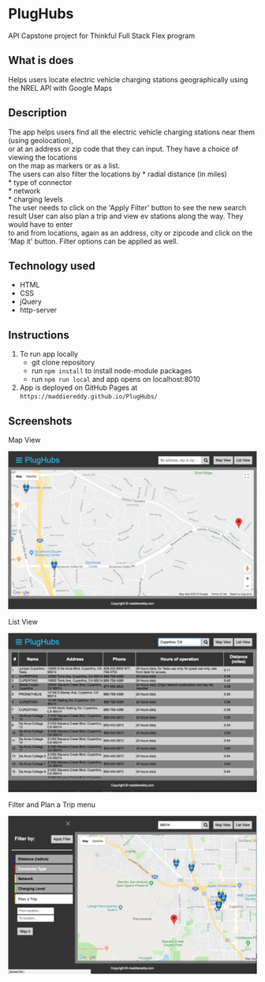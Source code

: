 # PlugHubs
API Capstone project for Thinkful Full Stack Flex program

## What is does
Helps users locate electric vehicle charging stations geographically using the NREL API with Google Maps

## Description
The app helps users find all the electric vehicle charging stations near them (using geolocation),   
or at an address or zip code that they can input. They have a choice of viewing the locations   
on the map as markers or as a list.  
The users can also filter the locations by 
	* radial distance (in miles)   
	* type of connector   
	* network   
	* charging levels   
The user needs to click on the 'Apply Filter' button to see the new search result
User can also plan a trip and view ev stations along the way. They would have to enter   
to and from locations, again as an address, city or zipcode and click on the 'Map it' button.
Filter options can be applied as well.

## Technology used  
  * HTML
  * CSS
  * jQuery
  * http-server

## Instructions
1. To run app locally
	* git clone repository
	* run `npm install` to install node-module packages
	* run `npm run local` and app opens on localhost:8010
2. App is deployed on GitHub Pages at `https://maddiereddy.github.io/PlugHubs/`

## Screenshots

Map View

![map screen](screenshots/Screen1.png)

List View

![list screen](screenshots/Screen2.png)

Filter and Plan a Trip menu

![filter screen](screenshots/Screen3.png)